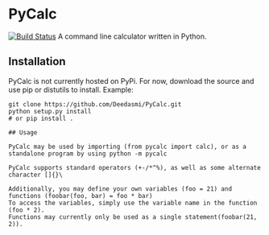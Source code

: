 # PyCalc
[![Build Status](https://travis-ci.org/Deedasmi/PyCalc.svg)](https://travis-ci.org/Deedasmi/PyCalc)
A command line calculator written in Python.

## Installation

PyCalc is not currently hosted on PyPi. For now, download the source and use pip or distutils to install.
Example:
```
git clone https://github.com/Deedasmi/PyCalc.git
python setup.py install
# or pip install .

## Usage

PyCalc may be used by importing (from pycalc import calc), or as a standalone program by using python -m pycalc

PyCalc supports standard operators (+-/*^%), as well as some alternate character []{}\

Additionally, you may define your own variables (foo = 21) and functions (foobar(foo, bar) = foo * bar)
To access the variables, simply use the variable name in the function (foo * 2).
Functions may currently only be used as a single statement(foobar(21, 2)).